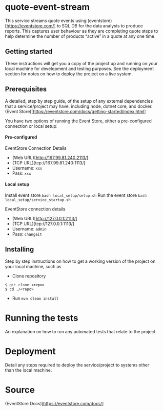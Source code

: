 # quote-event-stream

This service streams quote events using (eventstore)[https://eventstore.com/] to SQL DB for the data analysts to produce reports. This captures user behaviour as they are completing quote steps to help determine the number of products “active” in a quote at any one time.

## Getting started

These instructions will get you a copy of the project up and running on your local machine for development and testing purposes. See the deployment section for notes on how to deploy the project on a live system.

## Prerequisites

A detailed, step by step guide, of the setup of any external dependencies that a service/project may have, including node, dotnet core, and docker.
(Event Store)[https://eventstore.com/docs/getting-started/index.html]

You have two options of running the Event Store, either a pre-configured connection or local setup:

#### Pre-configured 
EventStore Connection Details
- (Web URL)[http://167.99.81.240:2113/]
- (TCP URL)[tcp://167.99.81.240:1113/]
- Username: `xxx`
- Pass: `xxx`

#### Local setup
Install event store `bash local_setup/setup.sh`
Run the event store `bash local_setup/service_startup.sh`

EventStore connection details
- (Web URL)[http://127.0.0.1:2113/]
- (TCP URL)[tcp://127.0.0.1:1113/]
- Username: `admin`
- Pass: `changeit`

## Installing

Step by step instructions on how to get a working version of the project on your local machine, such as

- Clone repository
```
$ git clone <repo>
$ cd ./<repo>
```
- Run `mvn clean install` 

# Running the tests

An explanation on how to run any automated tests that relate to the project.

# Deployment

Detail any steps required to deploy the service/project to systems other than the local machine.

# Source

(EventStore Docs)[https://eventstore.com/docs/]
